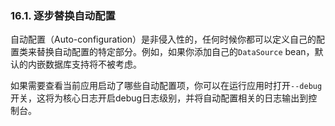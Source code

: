 ### 16.1. 逐步替换自动配置

自动配置（Auto-configuration）是非侵入性的，任何时候你都可以定义自己的配置类来替换自动配置的特定部分。例如，如果你添加自己的`DataSource`  bean，默认的内嵌数据库支持将不被考虑。

如果需要查看当前应用启动了哪些自动配置项，你可以在运行应用时打开`--debug`开关，这将为核心日志开启debug日志级别，并将自动配置相关的日志输出到控制台。
